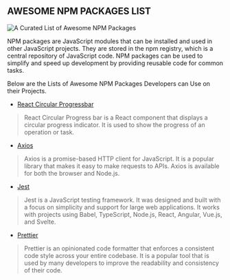 ## AWESOME NPM PACKAGES LIST

![A Curated List of Awesome NPM Packages](https://github.com/codexive-zech/awesome-npm-packages-for-developers/assets/56152847/0c972157-ffde-4b50-88d3-4b8a48dcd050)

NPM packages are JavaScript modules that can be installed and used in other JavaScript projects. They are stored in the npm registry, which is a central repository of JavaScript code. NPM packages can be used to simplify and speed up development by providing reusable code for common tasks.

Below are the Lists of Awesome NPM Packages Developers can Use on their Projects.

* [React Circular Progressbar](https://www.npmjs.com/package/react-circular-progressbar)
> React Circular Progress bar is a React component that displays a circular progress indicator. It is used to show the progress of an operation or task.

* [Axios](https://www.npmjs.com/package/axios)
> Axios is a promise-based HTTP client for JavaScript. It is a popular library that makes it easy to make requests to APIs. Axios is available for both the browser and Node.js.

* [Jest](https://www.npmjs.com/package/jest)
> Jest is a JavaScript testing framework. It was designed and built with a focus on simplicity and support for large web applications. It works with projects using Babel, TypeScript, Node.js, React, Angular, Vue.js, and Svelte.

* [Prettier](https://www.npmjs.com/package/prettier)
> Prettier is an opinionated code formatter that enforces a consistent code style across your entire codebase. It is a popular tool that is used by many developers to improve the readability and consistency of their code.
